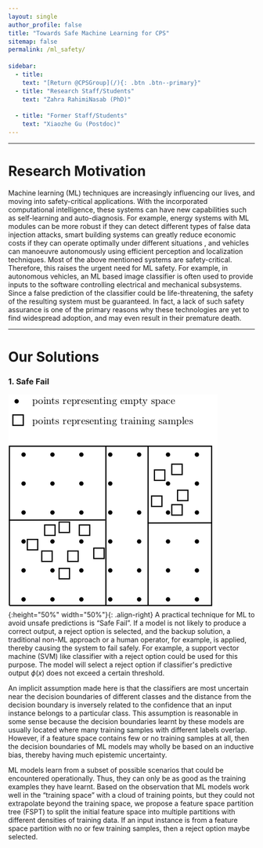 ```yaml
---
layout: single
author_profile: false
title: "Towards Safe Machine Learning for CPS"
sitemap: false
permalink: /ml_safety/

sidebar:
  - title:
    text: "[Return @CPSGroup](/){: .btn .btn--primary}"
  - title: "Research Staff/Students"
    text: "Zahra RahimiNasab (PhD)"

  - title: "Former Staff/Students"
    text: "Xiaozhe Gu (Postdoc)"
---
```


******

# Research Motivation

Machine learning (ML) techniques are increasingly influencing our lives, and moving into safety-critical applications. With the incorporated computational intelligence, these systems can have new capabilities such as self-learning and auto-diagnosis. For example, energy systems with ML modules can be more robust if they  can detect different types of false data injection attacks, smart building systems can greatly reduce economic costs if they can operate optimally under different situations , and vehicles can manoeuvre autonomously using efficient perception and localization techniques. Most of the above mentioned systems are safety-critical. Therefore, this raises the urgent need for ML safety. For example, in autonomous vehicles, an ML  based image classifier is often used to provide inputs to the software controlling electrical and mechanical subsystems. Since a false prediction of the classifier could be life-threatening, the safety of the resulting system must be guaranteed. In fact, a lack of such safety assurance is one of the primary reasons why these technologies are yet to find widespread adoption, and may even result in their premature death. 

******

# Our Solutions

### 1. Safe Fail

![image-left](/_pages/assets/ml_safety/tree.png){:height="50%" width="50%"}{: .align-right}
A practical technique for ML to avoid unsafe predictions is “Safe Fail”.  If a model is not likely to produce a correct output, a
reject option is selected, and the backup solution, a traditional non-ML approach or a human operator, for example, is applied, thereby causing the system to fail safely.  For example,  a support vector machine (SVM) like classifier with a reject option could be used for this purpose. The model will select a reject option if  classifier's predictive output $\phi(x)$ does not exceed a certain threshold. 

An implicit assumption made here is that the classifiers are most uncertain near the decision boundaries of different classes
and the distance from the decision boundary is inversely related to the confidence that an input instance belongs to a particular class.  This assumption is reasonable in some sense because the decision boundaries learnt by these models are usually located where many training samples with different labels overlap. However, if a feature space  contains few or no training samples at all, then the decision boundaries of ML models may wholly be based on an inductive bias, thereby having much epistemic uncertainty.  

ML models learn from a subset of possible scenarios that could be encountered operationally. Thus, they can only be as good as the
training examples they have learnt. Based on the observation that  ML models work well in the “training space” with a cloud of training points, but they could not extrapolate beyond the training space, we propose a feature space partition tree (FSPT) to split the initial feature space into multiple partitions with different densities of training data.  If  an input instance is from a feature space partition with no or few training samples,  then a reject option maybe selected.